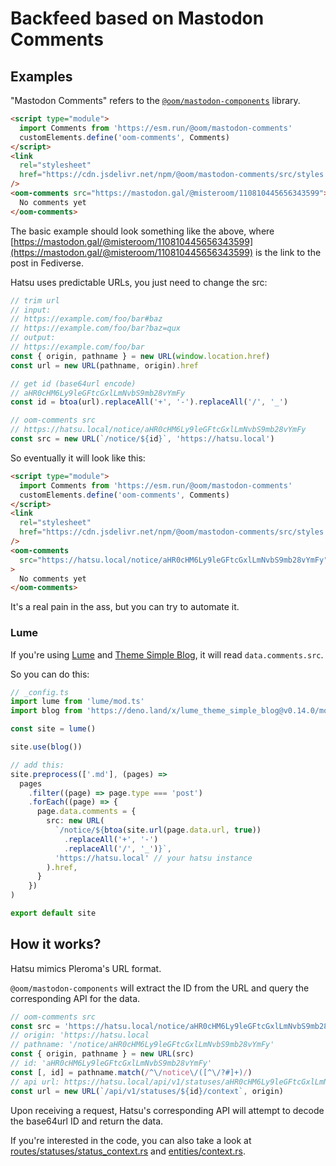 # Backfeed based on Mastodon Comments

## Examples

"Mastodon Comments" refers to the [`@oom/mastodon-components`](https://github.com/oom-components/mastodon-comments) library.

```html
<script type="module">
  import Comments from 'https://esm.run/@oom/mastodon-comments'
  customElements.define('oom-comments', Comments)
</script>
<link
  rel="stylesheet"
  href="https://cdn.jsdelivr.net/npm/@oom/mastodon-comments/src/styles.css"
/>
<oom-comments src="https://mastodon.gal/@misteroom/110810445656343599">
  No comments yet
</oom-comments>
```

The basic example should look something like the above, where [https://mastodon.gal/@misteroom/110810445656343599](https://mastodon.gal/@misteroom/110810445656343599) is the link to the post in Fediverse.

Hatsu uses predictable URLs, you just need to change the src:

```js
// trim url
// input:
// https://example.com/foo/bar#baz
// https://example.com/foo/bar?baz=qux
// output:
// https://example.com/foo/bar
const { origin, pathname } = new URL(window.location.href)
const url = new URL(pathname, origin).href

// get id (base64url encode)
// aHR0cHM6Ly9leGFtcGxlLmNvbS9mb28vYmFy
const id = btoa(url).replaceAll('+', '-').replaceAll('/', '_')

// oom-comments src
// https://hatsu.local/notice/aHR0cHM6Ly9leGFtcGxlLmNvbS9mb28vYmFy
const src = new URL(`/notice/${id}`, 'https://hatsu.local')
```

So eventually it will look like this:

```html
<script type="module">
  import Comments from 'https://esm.run/@oom/mastodon-comments'
  customElements.define('oom-comments', Comments)
</script>
<link
  rel="stylesheet"
  href="https://cdn.jsdelivr.net/npm/@oom/mastodon-comments/src/styles.css"
/>
<oom-comments
  src="https://hatsu.local/notice/aHR0cHM6Ly9leGFtcGxlLmNvbS9mb28vYmFy"
>
  No comments yet
</oom-comments>
```

It's a real pain in the ass, but you can try to automate it.

### Lume

If you're using [Lume](https://github.com/lumeland/lume) and [Theme Simple Blog](https://github.com/lumeland/theme-simple-blog), it will read `data.comments.src`.

So you can do this:

```ts
// _config.ts
import lume from 'lume/mod.ts'
import blog from 'https://deno.land/x/lume_theme_simple_blog@v0.14.0/mod.ts'

const site = lume()

site.use(blog())

// add this:
site.preprocess(['.md'], (pages) =>
  pages
    .filter((page) => page.type === 'post')
    .forEach((page) => {
      page.data.comments = {
        src: new URL(
          `/notice/${btoa(site.url(page.data.url, true))
            .replaceAll('+', '-')
            .replaceAll('/', '_')}`,
          'https://hatsu.local' // your hatsu instance
        ).href,
      }
    })
)

export default site
```

## How it works?

Hatsu mimics Pleroma's URL format.

`@oom/mastodon-components` will extract the ID from the URL and query the corresponding API for the data.

```js
// oom-comments src
const src = 'https://hatsu.local/notice/aHR0cHM6Ly9leGFtcGxlLmNvbS9mb28vYmFy'
// origin: 'https://hatsu.local
// pathname: '/notice/aHR0cHM6Ly9leGFtcGxlLmNvbS9mb28vYmFy'
const { origin, pathname } = new URL(src)
// id: 'aHR0cHM6Ly9leGFtcGxlLmNvbS9mb28vYmFy'
const [, id] = pathname.match(/^\/notice\/([^\/?#]+)/)
// api url: https://hatsu.local/api/v1/statuses/aHR0cHM6Ly9leGFtcGxlLmNvbS9mb28vYmFy/context
const url = new URL(`/api/v1/statuses/${id}/context`, origin)
```

Upon receiving a request, Hatsu's corresponding API will attempt to decode the base64url ID and return the data.

If you're interested in the code, you can also take a look at [routes/statuses/status_context.rs](https://github.com/importantimport/hatsu/blob/main/crates/api_mastodon/src/routes/statuses/status_context.rs) and [entities/context.rs](https://github.com/importantimport/hatsu/blob/main/crates/api_mastodon/src/entities/context.rs).
